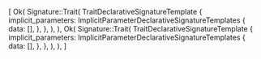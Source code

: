 [
    Ok(
        Signature::Trait(
            TraitDeclarativeSignatureTemplate {
                implicit_parameters: ImplicitParameterDeclarativeSignatureTemplates {
                    data: [],
                },
            },
        ),
    ),
    Ok(
        Signature::Trait(
            TraitDeclarativeSignatureTemplate {
                implicit_parameters: ImplicitParameterDeclarativeSignatureTemplates {
                    data: [],
                },
            },
        ),
    ),
]